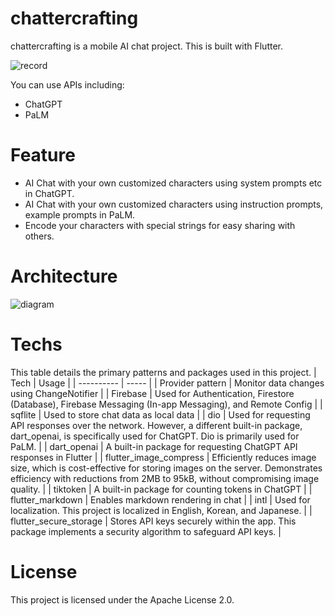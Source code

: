 # chattercrafting
chattercrafting is a mobile AI chat project. This is built with Flutter.

![record](https://github.com/jhj0517/chattercrafting/assets/97279763/b80644e7-fa55-4a4f-a2d2-234e2251c01a)

You can use APIs including:
- ChatGPT
- PaLM

# Feature
- AI Chat with your own customized characters using system prompts etc in ChatGPT.
- AI Chat with your own customized characters using instruction prompts, example prompts in PaLM.
- Encode your characters with special strings for easy sharing with others.

# Architecture
![diagram](https://github.com/jhj0517/chattercrafting/assets/97279763/fd0bfd8d-0730-4c30-ad2d-5d150031ef14)

# Techs
This table details the primary patterns and packages used in this project.
| Tech | Usage |
| ---------- | ----- |
| Provider pattern | Monitor data changes using ChangeNotifier |
| Firebase | Used for Authentication, Firestore (Database), Firebase Messaging (In-app Messaging), and Remote Config |
| sqflite | Used to store chat data as local data |
| dio | 	Used for requesting API responses over the network. However, a different built-in package, dart_openai, is specifically used for ChatGPT. Dio is primarily used for PaLM. |
| dart_openai | 	A built-in package for requesting ChatGPT API responses in Flutter |
| flutter_image_compress | Efficiently reduces image size, which is cost-effective for storing images on the server. Demonstrates efficiency with reductions from 2MB to 95kB, without compromising image quality. |
| tiktoken | 	A built-in package for counting tokens in ChatGPT |
| flutter_markdown | 	Enables markdown rendering in chat |
| intl | Used for localization. This project is localized in English, Korean, and Japanese. |
| flutter_secure_storage | 	Stores API keys securely within the app. This package implements a security algorithm to safeguard API keys. |

# License
This project is licensed under the Apache License 2.0.
